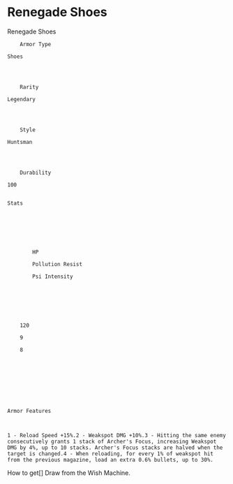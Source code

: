 # Renegade Shoes

Renegade Shoes


	
		
		
	
	



	
		Armor Type
	
	Shoes



	
		Rarity
	
	Legendary



	
		Style
	
	Huntsman



	
		Durability
	
	100


	Stats

	
	
	
	
		
		
			HP
		
			Pollution Resist
		
			Psi Intensity
		
		
	
	
	
	
	
		120
	
		9
	
		8
	
	
	






	Armor Features


	
	1 - Reload Speed +15%.2 - Weakspot DMG +10%.3 - Hitting the same enemy consecutively grants 1 stack of Archer's Focus, increasing Weakspot DMG by 4%, up to 10 stacks. Archer's Focus stacks are halved when the target is changed.4 - When reloading, for every 1% of weakspot hit from the previous magazine, load an extra 0.6% bullets, up to 30%.







How to get[]
Draw from the Wish Machine.
